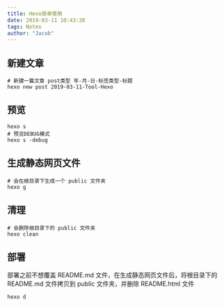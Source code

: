 ```yaml
---
title: Hexo简单使用
date: 2019-03-11 10:43:38
tags: Notes
author: "Jacob"
---
```


## 新建文章
```shell
# 新建一篇文章 post类型 年-月-日-标签类型-标题
hexo new post 2019-03-11-Tool-Hexo
```

<!--more-->

## 预览
```shell
hexo s
# 预览DEBUG模式
hexo s -debug
```

## 生成静态网页文件
```shell
# 会在根目录下生成一个 public 文件夹
hexo g
```

## 清理
```shell
# 会删除根目录下的 public 文件夹
hexo clean
```

## 部署
部署之前不想覆盖 README.md 文件，在生成静态网页文件后，将根目录下的 README.md 文件拷贝到 public 文件夹，并删除 README.html 文件
```shell
hexo d
```
